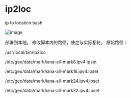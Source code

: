 # ip2loc
ip to location bash


![image](https://github.com/user-attachments/assets/1b6d3f68-8203-46bf-b98e-fd39dc5c7034)

部署到本地。
修改脚本内的路径，使之与实际相符。
原始路径：

/usr/local/bin/ip2loc

/etc/geo/data/mark/iana-all-mark8.ipv4.ipset

/etc/geo/data/mark/iana-all-mark16.ipv4.ipset

/etc/geo/data/mark/iana-all-mark24.ipv4.ipset

/etc/geo/data/mark/iana-all-mark32.ipv4.ipset


